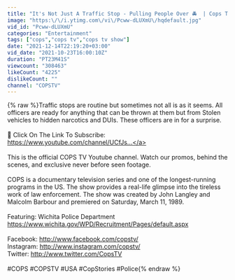 ```yaml
---
title: "It's Not Just A Traffic Stop - Pulling People Over 🚔  | Cops TV Show"
image: "https:\/\/i.ytimg.com\/vi\/Pcww-dLUXmU\/hqdefault.jpg"
vid_id: "Pcww-dLUXmU"
categories: "Entertainment"
tags: ["cops","cops tv","cops tv show"]
date: "2021-12-14T22:19:20+03:00"
vid_date: "2021-10-23T16:00:10Z"
duration: "PT23M41S"
viewcount: "308463"
likeCount: "4225"
dislikeCount: ""
channel: "COPSTV"
---
```

{% raw %}Traffic stops are routine but sometimes not all is as it seems. All officers are ready for anything that can be thrown at them but from Stolen vehicles to hidden narcotics and DUIs. These officers are in for a surprise.<br /><br />🚨 Click On The Link To Subscribe: <a rel="nofollow" target="blank" href="https://www.youtube.com/channel/UCfJs...">https://www.youtube.com/channel/UCfJs...</a><br /><br />This is the official COPS TV Youtube channel. Watch our promos, behind the scenes, and exclusive never before seen footage.<br /><br />COPS is a documentary television series and one of the longest-running programs in the US. The show provides a real-life glimpse into the tireless work of law enforcement. The show was created by John Langley and Malcolm Barbour and premiered on Saturday, March 11, 1989.<br /><br />Featuring: Wichita Police Department<br /><a rel="nofollow" target="blank" href="https://www.wichita.gov/WPD/Recruitment/Pages/default.aspx">https://www.wichita.gov/WPD/Recruitment/Pages/default.aspx</a><br /><br />Facebook: <a rel="nofollow" target="blank" href="http://www.facebook.com/copstv/">http://www.facebook.com/copstv/</a><br />Instagram: <a rel="nofollow" target="blank" href="http://www.instagram.com/copstv/">http://www.instagram.com/copstv/</a><br />Twitter: <a rel="nofollow" target="blank" href="http://www.twitter.com/CopsTV">http://www.twitter.com/CopsTV</a><br /><br />#COPS #COPSTV #USA #CopStories #Police{% endraw %}
